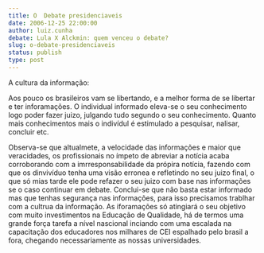 ```yaml
---
title: O  Debate presidenciaveis
date: 2006-12-25 22:00:00
author: luiz.cunha
debate: Lula X Alckmin: quem venceu o debate?
slug: o-debate-presidenciaveis
status: publish 
type: post
---
```


A cultura da informação:  

 Aos pouco os brasileiros vam se libertando, e a melhor forma de se libertar e ter inforamações. O individual informado eleva-se o seu conhecimento logo poder fazer juizo, julgando tudo segundo o seu conhecimento. Quanto mais conhecimentos mais o indivídul é estimulado a pesquisar, nalisar, concluir etc.  

 Observa-se que altualmete, a velocidade das informações e maior que veracidades, os profissionais no ímpeto de abreviar a notícia acaba corroborando com a imrresponsabilidade da própira notícia, fazendo com que os dinvivíduo tenha uma visão erronea e refletindo no seu juizo final, o que só mias tarde ele pode refazer o seu juizo com base nas informações se o caso continuar em debate. Conclui-se que não basta estar informado mas que tenhas segurança nas informações, para isso precisamos trablhar com a cultrua da informação. As iforamações só atingiará o seu objetivo com muito investimentos na Educação de Qualidade, há de termos uma grande força tarefa a nível nascional inciando com uma escalada na capacitação dos educadores nos milhares de CEI espalhado pelo brasil a fora, chegando necessariamente as nossas universidades.
